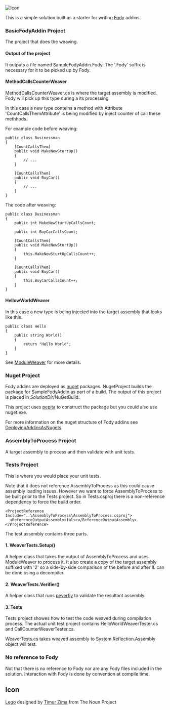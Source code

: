 ![Icon](https://raw.github.com/Fody/BasicFodyAddin/master/Icons/package_icon.png)

This is a simple solution built as a starter for writing [Fody](https://github.com/Fody/Fody) addins.

### BasicFodyAddin Project

The project that does the weaving. 

#### Output of the project

It outputs a file named SampleFodyAddin.Fody. The '.Fody' suffix is necessary for it to be picked up by Fody.

#### MethodCallsCounterWeaver

MethodCallsCounterWeaver.cs is where the target assembly is modified. Fody will pick up this type during a its processing.

In this case a new type conteins a method with Attribute 'CountCallsThemAttribute' is being modified by inject counter of call these methhods.

For example code before weaving:

	public class Businessman
    {
        [CountCallsThem]
        public void MakeNewSturtUp()
        {
            // ...
        }

        [CountCallsThem]
        public void BuyCar()
        {
            // ...
        }
    }
	
The code after weaving:

	public class Businessman
	{
		public int MakeNewSturtUpCallsCount;
		
		public int BuyCarCallsCount;
		
		[CountCallsThem]
		public void MakeNewSturtUp()
		{
			this.MakeNewSturtUpCallsCount++;
		}
		
		[CountCallsThem]
		public void BuyCar()
		{
			this.BuyCarCallsCount++;
		}
	}

#### HellowWorldWeaver

In this case a new type is being injected into the target assembly that looks like this.

	public class Hello
	{
	    public string World()
	    {
	        return "Hello World";
	    }
	}

See [ModuleWeaver](https://github.com/Fody/Fody/wiki/ModuleWeaver)
 for more details.

### Nuget Project

Fody addins are deployed as [nuget](http://nuget.org/) packages. NugetProject builds the package for SampleFodyAddin as part of a build. The output of this project is placed in *SolutionDir*/NuGetBuild. 

This project uses  [pepita](https://github.com/SimonCropp/Pepita) to construct the package but you could also use nuget.exe.

For more information on the nuget structure of Fody addins see [DeployingAddinsAsNugets](https://github.com/Fody/Fody/wiki/DeployingAddinsAsNugets)

### AssemblyToProcess Project

A target assembly to process and then validate with unit tests.

### Tests  Project

This is where you would place your unit tests. 

Note that it does not reference AssemblyToProcess as this could cause assembly loading issues. However we want to force AssemblyToProcess to be built prior to the Tests project. So in Tests.csproj there is a non-reference dependency to force the build order.

    <ProjectReference Include="..\AssemblyToProcess\AssemblyToProcess.csproj">
      <ReferenceOutputAssembly>false</ReferenceOutputAssembly>
    </ProjectReference>

The test assembly contains three parts.

#### 1. WeaverTests.Setup()

A helper class that takes the output of  AssemblyToProcess and uses ModuleWeaver to process it. It also create a copy of the target assembly suffixed with '2' so a side-by-side comparison of the before and after IL can be done using a decompiler.

#### 2. WeaverTests.Verifier()

A helper class that runs [peverfiy](http://msdn.microsoft.com/en-us/library/62bwd2yd.aspx) to validate the resultant assembly.

#### 3. Tests

Tests project showes how to test the code weaved during compilation process. The actual unit test project contains HelloWorldWeaverTester.cs and CallCounterWeaverTester.cs.

WeaverTests.cs takes weaved assembly to System.Reflection.Assembly object will test.

### No reference to Fody

Not that there is no reference to Fody nor are any Fody files included in the solution. Interaction with Fody is done by convention at compile time.

## Icon

<a href="http://thenounproject.com/noun/lego/#icon-No16919" target="_blank">Lego</a> designed by <a href="http://thenounproject.com/timur.zima" target="_blank">Timur Zima</a> from The Noun Project
